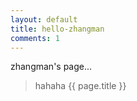 ```yaml
---
layout: default
title: hello-zhangman
comments: 1
---
```


zhangman's page...

> hahaha
> {{ page.title }}
